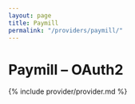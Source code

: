 ```yaml
---
layout: page
title: Paymill
permalink: "/providers/paymill/"
---
```

# Paymill – OAuth2

{% include provider/provider.md %}
